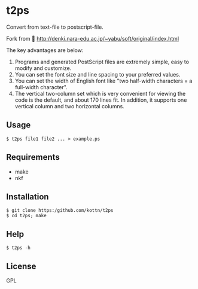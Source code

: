 # t2ps
Convert from text-file to postscript-file.

Fork from :link: http://denki.nara-edu.ac.jp/~yabu/soft/original/index.html

The key advantages are below:  
1. Programs and generated PostScript files are extremely simple, easy to modify and customize.
1. You can set the font size and line spacing to your preferred values.
1. You can set the width of English font like "two half-width characters = a full-width character".
1. The vertical two-column set which is very convenient for viewing the code is the default, and about 170 lines fit. In addition, it supports one vertical column and two horizontal columns.

## Usage
```
$ t2ps file1 file2 ... > example.ps
```

## Requirements
* make
* nkf

## Installation
```
$ git clone https:/github.com/kottn/t2ps
$ cd t2ps; make
```

## Help
```
$ t2ps -h
```

## License
GPL
